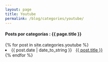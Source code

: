 ```yaml
---
layout: page
title: Youtube
permalink: /blog/categories/youtube/
---
```


<h4> Posts por categorías : {{ page.title }} </h4>

<div class="card">
{% for post in site.categories.youtube %}
 <li class="category-posts"><span>{{ post.date | date_to_string }}</span> &nbsp; <a href="{{ post.url }}">{{ post.title }}</a></li>
{% endfor %}
</div>
